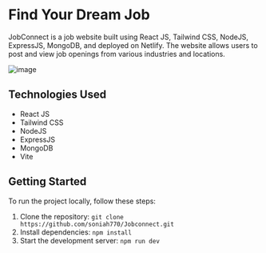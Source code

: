 # Find Your Dream Job

 JobConnect is a job website built using React JS, Tailwind CSS, NodeJS, ExpressJS, MongoDB, and deployed on Netlify. The website allows users to post and view job openings from various industries and locations.

 ![image](https://github.com/soniah770/Jobconnect/assets/59695002/cf229397-ce0b-4e4a-8cc3-2af719b6d989)


## Technologies Used

- React JS
- Tailwind CSS
- NodeJS
- ExpressJS
- MongoDB
- Vite

## Getting Started

To run the project locally, follow these steps:

1. Clone the repository: `git clone  https://github.com/soniah770/Jobconnect.git`
2. Install dependencies: `npm install`
3. Start the development server: `npm run dev`

